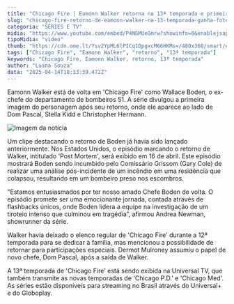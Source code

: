 ```yaml
---
title: "Chicago Fire | Eamonn Walker retorna na 13ª temporada e primeira imagem é divulgada"
slug: "chicago-fire-retorno-de-eamonn-walker-na-13-temporada-ganha-foto"
categoria: "SÉRIES E TV"
midia: "https://www.youtube.com/embed/P4NGMUeGmrw?showinfo=0&enablejsapi=1"
tipoMidia: "video"
thumb: "https://cdn.ome.lt/Ysv2YpML6lPICq1DpgxcM66HKMs=/480x360/smart/extras/conteudos/Captura_de_tela_2025-04-09_165215.png"
tags: ["Chicago Fire", "Eamonn Walker", "retorno", "13ª temporada"]
keywords: "Chicago Fire, Eamonn Walker, retorno, 13ª temporada"
author: "Luana Souza"
data: "2025-04-14T18:13:39.472Z"
---
```


Eamonn Walker está de volta em 'Chicago Fire' como Wallace Boden, o ex-chefe do departamento de bombeiros 51. A série divulgou a primeira imagem do personagem após seu retorno, onde ele aparece ao lado de Dom Pascal, Stella Kidd e Christopher Hermann.

![Imagem da notícia](https://cdn.ome.lt/s3_0Q36PdjHeFARQ47OrAL4HrRs=/fit-in/837x500/smart/uploads/conteudo/fotos/chicago_fire.jpg)

Um clipe destacando o retorno de Boden já havia sido lançado anteriormente. Nos Estados Unidos, o episódio marcando o retorno de Walker, intitulado 'Post Mortem', será exibido em 16 de abril. Este episódio mostrará Boden sendo incumbido pelo Comissário Grissom (Gary Cole) de realizar uma análise pós-incidente de um incêndio em uma residência que colapsou, resultando em um bombeiro preso nos escombros.

"Estamos entusiasmados por ter nosso amado Chefe Boden de volta. O episódio promete ser uma emocionante jornada, contada através de flashbacks únicos, onde Boden lidera a equipe na investigação de um tiroteio intenso que culminou em tragédia”, afirmou Andrea Newman, showrunner da série.

Walker havia deixado o elenco regular de 'Chicago Fire' durante a 12ª temporada para se dedicar à família, mas mencionou a possibilidade de retornar para participações especiais. Dermot Mulroney assumiu o papel de novo chefe, Dom Pascal, após a saída de Walker.

A 13ª temporada de 'Chicago Fire' está sendo exibida na Universal TV, que também transmite as novas temporadas de 'Chicago P.D.' e 'Chicago Med'. As séries estão disponíveis para streaming no Brasil através do Universal+ e do Globoplay.